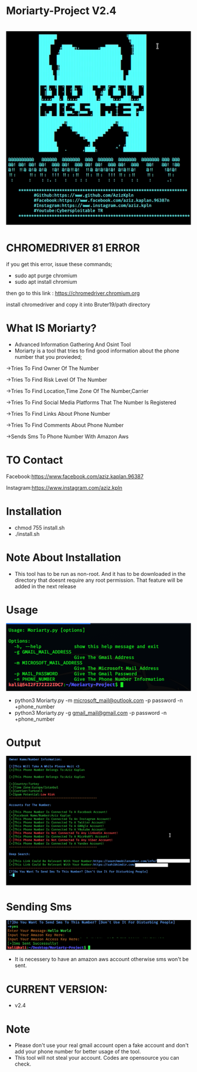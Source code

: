 # Moriarty-Project V2.4
 
# ![](images/1.png)
# CHROMEDRIVER 81 ERROR
if you get this error,
issue these commands;
* sudo apt purge chromium
* sudo apt install chromium

then go to this link : https://chromedriver.chromium.org

install chromedriver and copy it into Bruter19/path directory
# What IS Moriarty?
- Advanced Information Gathering And Osint Tool
- Moriarty is a tool that tries to find good information about the phone number that you provieded;

->Tries To Find Owner Of The Number

->Tries To Find Risk Level Of The Number

->Tries To Find Location,Time Zone Of The Number,Carrier

->Tries To Find Social Media Platforms That The Number Is Registered

->Tries To Find Links About Phone Number

->Tries To Find Comments About Phone Number

->Sends Sms To Phone Number With Amazon Aws
# TO Contact

Facebook:https://www.facebook.com/aziz.kaplan.96387

Instagram:https://www.instagram.com/aziz.kpln
# Installation
* chmod 755 install.sh
* ./install.sh
# Note About Installation
* This tool has to be run as non-root. And it has to be downloaded in the directory that doesnt require any root permission. That feature will be added in the next release
# Usage
![](images/v23.png)
* python3 Moriarty.py -m microsoft_mail@outlook.com -p password -n +phone_number
* python3 Moriarty.py -g gmail_mail@gmail.com -p password -n +phone_number

# Output
![](images/3.png)

# Sending Sms
![](images/4.png)
* It is necessery to have an amazon aws account otherwise sms won't be sent.

# CURRENT VERSION:
* v2.4

# Note
* Please don't use your real gmail account open a fake account and don't add your phone number for better usage of the tool.
* This tool will not steal your account. Codes are opensource you can check.

